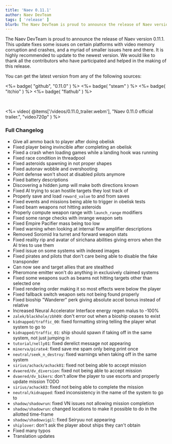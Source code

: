 ```yaml
---
title: 'Naev 0.11.1'
author: Naev DevTeam
tags: [ 'release' ]
blurb: The Naev DevTeam is proud to announce the release of Naev version 0.11.1.
---
```


The Naev DevTeam is proud to announce the release of Naev version 0.11.1. This
update fixes some issues on certain platforms with video memory corruption and
crashes, and a myriad of smaller issues here and there. It is highly
recommended to update to the newest version.  We would like to thank all the
contributors who have participated and helped in the making of this release.

You can get the latest version from any of the following sources:

<%= badge( "github", "0.11.0" ) %>
<%= badge( "steam" ) %>
<%= badge( "itchio" ) %>
<%= badge( "flathub" ) %>

<br>

<%= video( @items['/videos/0.11.0_trailer.webm'], "Naev 0.11.0 official trailer.", "video720p" ) %>

### Full Changelog

* Give all ammo back to player after doing obelisk
* Fixed player being invincible after completing an obelisk
* Fixed a crash when loading games while a landing hook was running
* Fixed race condition in threadpool
* Fixed asteroids spawning in not proper shapes
* Fixed autonav wobble and overshooting
* Point defense won't shoot at disabled pilots anymore
* Fixed battery descriptions
* Discovering a hidden jump will make both directions known
* Fixed AI trying to scan hostile targets they lost track of
* Properly save and load `reward_value` to and from saves
* Fixed events and missions being able to trigger in obelisk tests
* Fixed beam weapons not hitting asteroids
* Properly compute weapon range with `launch_range` modifiers
* Fixed some range checks with inrange weapon sets
* Fixed Empire Pacifier mass being too low
* Fixed warning when looking at internal flow amplifier descriptions
* Removed Soromid Ira turret and forward weapon stats
* Fixed reality rip and avatar of sirichana abilities giving errors when the AI tries to use them
* Fixed issue on some systems with indexed images
* Fixed pirates and pilots that don't care being able to disable the fake transponder
* Can now see and target allies that are stealthed
* Pheromone emitter won't do anything in exclusively claimed systems
* Fixed some weapons such as beams not hitting targets other than selected one
* Fixed rendering order making it so most effects were below the player
* Fixed fallback switch weapon sets not being found properly
* Fixed bioship "Wanderer" perk giving absolute accel bonus instead of relative
* Increased Neural Accelerator Interface energy regen malus to -100%
* `zalek/blackhole/zbh09`: don't error out when a bioship ceases to exist
* `kidnapped/traffic_00`: fixed formatting string telling the player what system to go to
* `kidnapped/traffic_01`: ship should spawn if taking off in the same system, not just jumping in
* `tutorial/nelly01`: fixed derelict message not appearing
* `minerva/pirate4`: fixed save me spam only being print once
* `neutral/seek_n_destroy`: fixed warnings when taking off in the same system
* `sirius/achack/achack01`: fixed not being able to accept mission
* `dvaered/dv_diversion`: fixed not being able to accept mission
* `dvaered/dv_bikers`: don't allow the player to use escorts and properly update mission TODO
* `sirius/achack03`: fixed not being able to complete the mission
* `neutral/kidnapped`: fixed inconsistency in the name of the system to go to
* `shadow/shadowrun`: fixed VN issues not allowing mission completion
* `shadow/shadowrun`: changed locations to make it possible to do in the allotted time-frame
* `shadow/shadowvigil`: fixed Seiryuu not appearing
* `shiplover`: don't ask the player about ships they can't obtain
* Fixed many typos
* Translation updates
